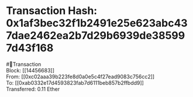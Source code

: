 
Transaction Hash: 0x1af3bec32f1b2491e25e623abc437dae2462ea2b7d29b6939de385997d43f168
====================================================================================
  
#💸Transaction  
Block: [[14456683]]  
From: [[0xc02aaa39b223fe8d0a0e5c4f27ead9083c756cc2]]  
To: [[0xab0332e17d4593823fab7d6111beb857b2ffbdd9]]  
Transferred: 0.11 Ether
